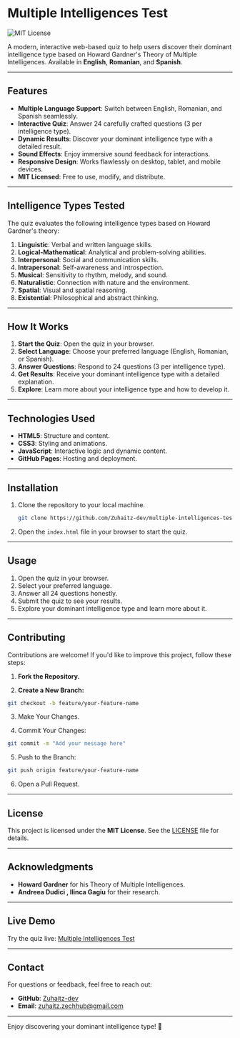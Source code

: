    # Multiple Intelligences Test

![MIT License](https://img.shields.io/badge/License-MIT-blue.svg)

A modern, interactive web-based quiz to help users discover their dominant intelligence type based on Howard Gardner's Theory of Multiple Intelligences. Available in **English**, **Romanian**, and **Spanish**.

---

## Features

- **Multiple Language Support**: Switch between English, Romanian, and Spanish seamlessly.
- **Interactive Quiz**: Answer 24 carefully crafted questions (3 per intelligence type).
- **Dynamic Results**: Discover your dominant intelligence type with a detailed result.
- **Sound Effects**: Enjoy immersive sound feedback for interactions.
- **Responsive Design**: Works flawlessly on desktop, tablet, and mobile devices.
- **MIT Licensed**: Free to use, modify, and distribute.

---

## Intelligence Types Tested

The quiz evaluates the following intelligence types based on Howard Gardner's theory:

1. **Linguistic**: Verbal and written language skills.
2. **Logical-Mathematical**: Analytical and problem-solving abilities.
3. **Interpersonal**: Social and communication skills.
4. **Intrapersonal**: Self-awareness and introspection.
5. **Musical**: Sensitivity to rhythm, melody, and sound.
6. **Naturalistic**: Connection with nature and the environment.
7. **Spatial**: Visual and spatial reasoning.
8. **Existential**: Philosophical and abstract thinking.

---

## How It Works

1. **Start the Quiz**: Open the quiz in your browser.
2. **Select Language**: Choose your preferred language (English, Romanian, or Spanish).
3. **Answer Questions**: Respond to 24 questions (3 per intelligence type).
4. **Get Results**: Receive your dominant intelligence type with a detailed explanation.
5. **Explore**: Learn more about your intelligence type and how to develop it.

---

## Technologies Used

- **HTML5**: Structure and content.
- **CSS3**: Styling and animations.
- **JavaScript**: Interactive logic and dynamic content.
- **GitHub Pages**: Hosting and deployment.

---

## Installation

1. Clone the repository to your local machine.
   ```bash
   git clone https://github.com/Zuhaitz-dev/multiple-intelligences-test.git
   ``` 
2. Open the `index.html` file in your browser to start the quiz.

---

## Usage

1. Open the quiz in your browser.
2. Select your preferred language.
3. Answer all 24 questions honestly.
4. Submit the quiz to see your results.
5. Explore your dominant intelligence type and learn more about it.

---

## Contributing

Contributions are welcome! If you'd like to improve this project, follow these steps:

1. **Fork the Repository.**

2. **Create a New Branch:**
```bash
git checkout -b feature/your-feature-name
```
3. Make Your Changes.

4. Commit Your Changes:
```bash
git commit -m "Add your message here"
```
5. Push to the Branch:
```bash
git push origin feature/your-feature-name
```
6. Open a Pull Request.

---

## License

This project is licensed under the **MIT License**. See the [LICENSE](LICENSE) file for details.

---

## Acknowledgments

- **Howard Gardner** for his Theory of Multiple Intelligences.
- **Andreea Dudici , Ilinca Gagiu** for their research.
  
---

## Live Demo

Try the quiz live: [Multiple Intelligences Test](https://zuhaitz-dev.github.io/multiple-intelligences/)

---

## Contact

For questions or feedback, feel free to reach out:

- **GitHub**: [Zuhaitz-dev](https://github.com/Zuhaitz-dev)
- **Email**: zuhaitz.zechhub@gmail.com

---

Enjoy discovering your dominant intelligence type! 🚀
